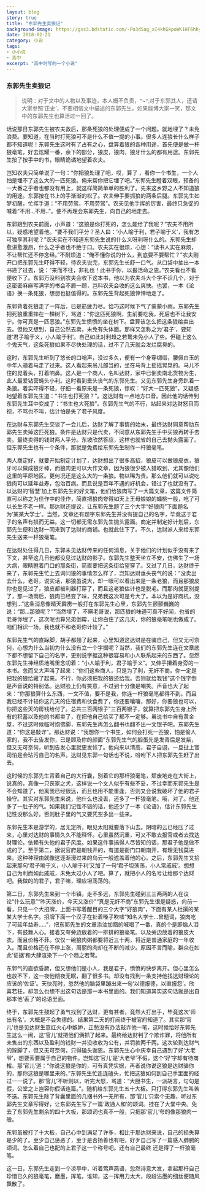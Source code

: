 ```yaml
---
layout: blog
story: true
title: "东郭先生卖狼记"
background-image: https://gss3.bdstatic.com/-Po3dSag_xI4khGkpoWK1HF6hhy/baike/c0%3Dbaike80%2C5%2C5%2C80%2C26/sign=da89c813b119ebc4d4757ecbe34fa499/b3119313b07eca80c680ce91932397dda144833b.jpg
date: 2018-02-21
category: 小说
tags:
- 小小说
- 高中
excerpt: "高中时写的一个小说"
---
```


### 东郭先生卖狼记
> 说明：对于文中的人物以及事迹，本人概不负责，^~^,对于东郭其人，还请大家参照‘正史’，不要相信文中描述的东郭先生。如果能博大家一笑，那文中的东郭先生也算活过一回了。

话说那日东郭先生被农夫救后，那条死狼的处理便成了一个问题。就地埋了？未免浪费。要知道，在当时打死狼可不是什么不值一提的小事。很多人连狼长什么样子都不知道呢！东郭先生这时有了占有之心，盘算着狼的各种用途，首先便是做一杆狼毫笔，好去炫耀一番，余下的部分，狼皮，狼肉，狼牙什么的都有用途。东郭先生按了按手中的书，眼睛诡谲地望着农夫。
    
岂知农夫只简单说了一句：“你把狼处理了吧，哎，算了 ，看你一个书生，一个人怕是埋不了这么大的一匹死狼。俺来帮你把它埋了吧。”东郭先生瞪着双眼，预备的一大番之乎者也都没有用上，就这样简简单单的胜利了。先来这乡野之人不知道狼的用途。东郭按在书上的手渐渐的松了。农夫伸手要抓狼的两条后腿。东郭先生如梦初醒，忙挥手道：“不用劳驾，不用劳驾”。农夫见他手挥的厉害，最终只急促的喊着“不用..,不用..”。便不再理会东郭先生，向自己的地走去。

东郭跟到农夫前面，小声道：“这狼是你打死的，怎么能给了我呢？”农夫不用所以，疑惑地望着他。“要不我们平分？圣人曰：‘小人喻于利，君子喻于义’，我有怎可独享其利呢？”农夫实在不知道东郭先生说的什么义呀利呀什么的。东郭先生却愈讲愈激昂，什么之乎者也不绝于口。农夫实在很烦，心想：“读书人实在麻烦，不让帮忙还不停念经。”不耐烦道：“俺不懂你说的什么，到底要不要帮忙？”农夫刚开口把东郭先生吓得不轻，待农夫说完，东郭先生长舒一口气。从口袋中抽出一本书递了过去，说：“来而不往，非礼也！此书于你，以报活命之恩。”农夫看也不看便收下了。东郭万没料到农夫会收下这本书，他以为农夫斗大个字不识几个，对于这密密麻麻写满字的书会不屑一顾，岂料农夫会收的这么爽快。也罢，一本《论语》换一条死狼，想想也挺值得的。东郭先生背起死狼悻悻地走了。

东郭背着死狼走了一阵后，已是筋疲力尽。恰巧这时候下气了蒙蒙小雨。东郭先生把死狼重重摔在一棵树下，骂道：“你这匹死狼啊，生前要吃我，死后也不让我安宁。你可真是一匹恶狼。”东郭先生愤愤的坐在树下。盘算该怎么把这条狼给卖出去。但他又想到，自己公然去卖，未免有失体面。那样又怎称之为‘君子’，要知道‘君子喻于义，小人喻于利’。自己如此对利趋之若鹜未免小人了些。但碰上这么个鬼天气，这条死狼如果不尽快处理的话，过不了几天就会发烂腐臭的。

这时，东郭先生听到了悠长的口哨声，没过多久，便有一个身穿绸缎，腰佩白玉的中年人骑着马走了过来。这人看起来吊儿郎当的，坐在马背上摇摇晃晃的。马儿不住的晃着头，打着响鼻。这人是一个商人，名叫达财，家中已倒卖南北货物为生，此人最爱钻营蝇头小利。这时看到垂头丧气的东郭先生。又见东郭先生身旁趴着一条狼。着实吓得不轻，仔细一看原来是一条死狼，惊叹：“好大一匹死狼”，又疑惑地望着东郭先生道：“书生也打死狼？”。这达财有一点地方口音。因此他的话传到东郭先生耳中变成了：“书生也大死狼”。东郭先生气的不行，站起来对达财怒目而视，不骂也不叫，估计怕是失了君子风度。

在达财与东郭先生交谈了一会儿后，达财了解了事情的始末，最终达财同意帮助东郭先生卖掉这匹死狼。条件是达财只是代卖，不同意从东郭先生手中买狼再转手去卖。最终卖得的钱财两人平分。东坡欣然答应，这样也就省的自己去抛头露面了。但东郭先生也有一个条件，那就是免费给东郭先生制作一杆狼毫笔。

两人商定好，就要开始制定计划了，达财想出了很多高招，狼皮可以做狼皮衣，狼牙可以做成狼牙棒，而狼肉更可以大作文章，因为狼很少被人猎取到，尤其像他们这里的平原地区。更何况还是这么大的一条狼。物以稀为贵。那么他们就可以说吃狼肉可以延年益寿，包治百病。而且说是百年不遇的好机会，错过了也就没有了。以达财的‘智慧’加上东郭先生的好文笔，他们给狼肉写了一大篇文章，这篇文件简直可以称之为佳作中的佳作，简直把狼肉夸得如天上王母娘娘的蟠桃一般，吃了可以长生不老一样。那达财还提议，让东郭先生题了三个大字“好狼肉”下面题名为‘某某大学士’。当然，文章还有题字东郭先生并没有提自己的名字，毕竟这于君子的名声有损而无益。这一切都无需东郭先生抛头露面。商定并制定好计划后，东郭先生便和达财一同来到了达财的商铺。也就此住下了。不久，达财派人来给东郭先生送来一杆狼毫笔。

在达财处住得几日，东郭未见达财传来的任何消息，关于他们的计划似乎没有来了下文，甚至这几日他都没见过达财的影子。东郭先生整天坐立不安，仿佛生了一场大病，眼睛瞪着门口的那条街，简直要把这条街给望穿了。又过了几日，达财终于来了，东郭先生忙上去询问狼的事情怎么样了，岂知达财垂头丧气的说：“没卖出去什么，老哥，说实话，那狼虽说大，却一眼可以看出来是一条老狼，而且那狼皮你也是见过了，狼皮都被利器打穿了，而且这老狼估计也是脱毛。而那肉就更别提了，那一场雨后，狼肉已经变了味，兄弟我这次可是亏大了。本以为是好商机，没想到...”这条消息像晴天霹雳一般打在东郭先生心里，东郭先生颤颤巍巍的说：“那...那狼呢？”“当然埋了，不瞒老哥说，那匹狼的味道可真不好闻，也省的老哥你埋了，这次呢也算兄弟倒霉，让你白住了这几天，你的狼毫笔呢也做成了。咱们相识一场，我也就不和老哥你计较了。”

东郭先生气的直跺脚，胡子都翘了起来，心里知道这达财是在骗自己，但又无可奈何，心想为什么当初为什么没有立一个字据呢？当然，我们的东郭先生连在文章底下都不想留下自己的名字，更别说字据这种很容易和小人联系起来的东西了。忽然东郭先生神经质地嘴里念叨着：“小人喻于利，君子喻于义”。又伸手攥着身旁的一本书。忽而又大声叫了起来：“你们这些商人，只是为了利，无奸不商，你一定是把我的狼给藏了起来。不行，你必须把我的狼还给我。否则就给我钱”这个钱字倒是声音说的特别低。达财脸上仍有笑意，不过到十分像是嘲笑。声音也大了起来：“你那狼算什么东西，一文不值，要不是我，你连一杆狼毫笔都得不到。而且我已经不计较你这几天的住宿费和伙食费了，你还要嚷嚷，那好，你要狼也可以，你把这些天的房钱给付了。总共三百两银子”三百两银子，就算把东郭先生身上所有的积蓄以及他的书都卖了，在把他自己给买了都不一定够。虽说书中自有黄金屋，不过这时候临时抱佛脚，东郭先生再怎么翻书也翻不出一文银子吧。东郭先生道：“你这是敲诈”。那达财说：“我想你一个书生，如何会打死一匹狼，怕是偷人家的，我不去告发你，已是顾及你的颜面”东郭先生气的脸蛋先是发青后是发紫，但又无可奈何，听到告发心里就更发怵了。他向来以清高，君子自诩，一旦扯上官司怕是会玷污自己的名声。达财见东郭一句话也不说，吩咐下人把东郭先生赶了出去。

这时候的东郭先生背着自己的大行囊，别着它的那杆狼毫笔，颓废地走在大街上，说真的，真像一只丧家之犬，这样说一个文人似乎有些不妥，不过幸而东郭先生是不会知道了，他离我已经很远，而且也用不能重逢，否则又会说我破坏了他的君子操守。其实对东郭先生来说，他什么也没丢，还多了一杆狼毫笔。哦，对了。他还多了一肚子的气。如果我们记性不错的话，他还少了一本《论语》，估计东郭先生记性没那么好。否则肚子里的气又要凭空多出一些来。

东郭先生本是游学的，居无定所，眼见太阳就要落下山去。阴暗的云已经压了过来，心里对达财的事情久久不能释怀。心里虽然沉重，可又不敢去报官或者去找达财理论。依赖有失他的君子风度。如果这件事搞得人尽皆知的话，那君子他是做不成的了。至于第二，据说官府是朝钱开的，有道是衙门口朝南开，有理无钱莫进来。这种种理由就像这逐渐漫过来的乌云一般遮盖着他的心。之后，东郭先生又拾起来那句‘君子喻于义，小人喻于利’又加了一句‘君子坦荡荡，小人常戚戚’。想想自己为利而如此戚戚，未免太过小人了吧。算了，就把小人的名号让给那个达财吧。我做的的君子，君子嘛，理应坦荡荡的。

第二日，东郭先生来到一个市镇。走不多远，东郭先生碰到三三两两的人在议论“什么玩意”“昨天涨价，今天又涨价”“真是无奸不商”东郭先生很是疑惑，向前一看，只见一个大招牌，上面书写着醒目的三个大字“好狼肉”，下面有某人杜撰的某某大学士名字。招牌下面一个汉子在扯着嗓子吹嘘“知名大学士...曾题词，狼肉吃了可延年益寿.....”，把东郭先生的文章添油加醋的喊唱了一番，真的个是即煽人泪下，有鼓舞人心。接着又夸旁边放着的一排排的狼毫笔。以及旁边放着的狼皮大衣。而且价格不菲。仅仅一碗狼肉粥都要将近三十两，将近是普通家庭的一年收入。而且价格还在不停上涨，周丽的肉却在不断的减少。原因不言而喻，群众在如此‘证据’和大肆渲染下一个个趋之若鹜。

东郭气的直欲昏厥，但又想他们是小人，我是君子，愤愤的快步离开。但心里怎么也放不下，这一夜他彻夜无眠，翻了很多书。却没有找到一条支持他找达财理论的应该的‘佐证’。天快亮时，忽然他的脑袋里蹦出来一句‘以德报德，以直报怨’。欣喜若狂，却怎么也想不出这句话是那一本书里面的。我们知道其实这句话就是出自那本他‘丢了’的论语里面。

终于，东郭先生鼓起了勇气找到了达财，更有甚者，竟然大打出手，毕竟这次‘师出有名’。大概是不会失德的。结果第二天的打闹终于被官府知道了。其实那‘官儿’也是见达财生意红火心中嫉妒，正愁没有办法敲诈他一笔，这时候恰好东郭先生这么一闹，这‘官儿’就把他们俩抓了起来。最终给达财判了个欺诈罪，将他所有未售出的东西以及盈利的钱财一并没收收为公有，并罚款两千两。这次轮到达财气的跺脚了，但又无可奈何，只得磕头谢恩。东郭先生心中庆幸自己遇到了好‘大老爷’，想要索要属于自己的物件。岂知这‘官儿’是‘大老爷’不假，这个‘好’字却有待商榷。那‘官儿’道：“你说这狼是你的，可有真凭实据，再者说你说这狼是达财骗你的，那你这狼是哪里来的。”东郭先生忙连连磕头，忙把这狼如何到自己手里面的经过一一说了。那‘官儿’不听则以，听完大怒，骂道：“大胆书生，一派胡言，句句是假，公堂之上岂容你假话连篇。”。随机给东郭先生五十大板。只打得东郭先生叫苦不迭。东郭先生除了背囊里面的几捆书外一无所有，那‘官儿’只索个无趣，听过东郭先生文章写得好，让东郭先生写了一篇‘政通人和’的颂词。挂在了大堂中央。免去了东郭先生剩余的四十大板，那颂词也真不一般，只把那‘官儿’夸的像那狼肉一般。

东郭虽被打了十大板，自己心中到满足了许多，相比于那达财来说，自己的损失算是少的了。至少自己惩恶了，至于是否扬善也有吧，好歹自己写了一篇感人肺腑的颂词。怎么着自己也配的上君子这一个称号吧。还有自己最终 还是得了一杆狼毫笔。

这一日，东郭先生走到一个凉亭中，听着莺声燕语，忽然诗意大发，拿起那杆自己珍惜已久的狼毫笔，磨墨，挥笔，谁知，这一挥用力太大，段段沾墨的细丝便随风飘散了。
